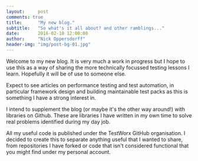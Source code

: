 ```yaml
---
layout:     post
comments: true
title:      "My new blog."
subtitle:   "So what's it all about? and other ramblings..."
date:       2016-02-10 12:00:00
author:     "Nick Oppersdorff"
header-img: "img/post-bg-01.jpg"
---
```


<p>Welcome to my new blog. It is very much a work in progress but I hope to use this as a way of sharing the more technically focussed testing lessons I learn. Hopefully it will be of use to someone else.</p>

<p>Expect to see articles on performance testing and test automation, in particular framework design and building maintainable test packs as this is something I have a strong interest in.</p>

<p>I intend to supplement the blog (or maybe it's the other way around!) with libraries on Github. These are libraries I have written in my own time to solve real problems identified during my day job.</p>

<p>All my useful code is published under the TestWorx GitHub organisation.  I decided to create this to separate anything useful that I wanted to share, from repositories I have forked or code that isn't considered functional that you might find under my personal account.</p>
